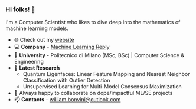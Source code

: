 ### Hi folks! 👋
I'm a Computer Scientist who likes to dive deep into the mathematics of machine learning models.

- :globe_with_meridians: Check out my [website](https://williambonvini.com)
- :computer: **Company** - [Machine Learning Reply](https://www.reply.com/machine-learning-reply/it/)
- :school: **University** - Politecnico di Milano (MSc, BSc) | Computer Science & Engineering
- 🔭 **Latest Research**
  - Quantum Eigenfaces: Linear Feature Mapping and Nearest Neighbor Classification with Outlier Detection
  - Unsupervised Learning for Multi-Model Consensus Maximization
- 👯 Always happy to collaborate on dope/impactful ML/SE projects
- 📫 **Contacts** - william.bonvini@outlook.com

<!--
**WilliamBonvini/WilliamBonvini** is a ✨ _special_ ✨ repository because its `README.md` (this file) appears on your GitHub profile.

Here are some ideas to get you started:

- 🔭 I’m currently working on ...
- 🤔 I’m looking for help with ...
- 💬 Ask me about ...
- 📫 How to reach me: ...
- 😄 Pronouns: ...
- ⚡ Fun fact: ...
-->
